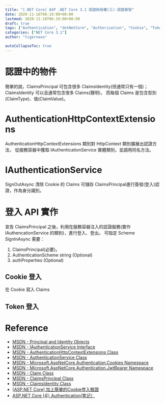 ```yaml
---
title: "[.NET Core] ASP .NET Core 3.1 認證與授權(三)-認證簽發"
date: 2020-11-16T06:19:00+08:00
lastmod: 2020-11-16T06:19:00+08:00
draft: true
tags: ["Authentication", "dotNetCore", "Authorization", "Cookie", "Token"]
categories: ["NET Core 3.1"]
author: "tigernaxo"

autoCollapseToc: true
---
```

# 認證中的物件
簡單的說，ClaimsPrincipal 可包含很多 ClaimsIdentity(但通常只有一個)；
ClaimsIdentity 可以且通常包含很多 Claims(聲明)，
而每個 Claims 是包含型別(ClaimType)、值(ClaimValue)。

# AuthenticationHttpContextExtensions
AuthenticationHttpContextExtensions 類別對 HttpContext 類別擴展出認證方法，
從服務容器中獲取 IAuthenticationService 實體類別，並調用同名方法。
# IAuthenticationService
SignOutAsync 清除 Cookie 的 Claims
可儲存 ClaimsPrincipal進行簽發(登入)認證，作為身分識別。

# 登入 API 實作
宣告 ClaimsPrincipal 之後，利用在服務容器注入的認證服務(實作 IAuthencationService 的類別)，進行登入、登出。
可指定 Scheme
SignInAsync 需要：
1. ClaimsPrincipal(必要)。
2. AuthenticationScheme string (Optional)
3. authProperties (Optional)
## Cookie 登入
在 Cookie 寫入 Claims
## Token 登入




# Reference
- [MSDN - Principal and Identity Objects](https://docs.microsoft.com/en-us/dotnet/standard/security/principal-and-identity-objects)
- [MSDN - IAuthenticationService Interface](https://docs.microsoft.com/zh-tw/dotnet/api/microsoft.aspnetcore.authentication.iauthenticationservice?view=aspnetcore-3.1)
- [MSDN - AuthenticationHttpContextExtensions Class](https://docs.microsoft.com/en-us/dotnet/api/microsoft.aspnetcore.authentication.authenticationhttpcontextextensions?view=aspnetcore-3.1)
- [MSDN - AuthenticationService Class](https://docs.microsoft.com/en-us/dotnet/api/microsoft.aspnetcore.authentication.authenticationservice?view=aspnetcore-3.1)
- [MSDN - Microsoft.AspNetCore.Authentication.Cookies Namespace](https://docs.microsoft.com/en-us/dotnet/api/microsoft.aspnetcore.authentication.cookies?view=aspnetcore-5.0)
- [MSDN - Microsoft.AspNetCore.Authentication.JwtBearer Namespace](https://docs.microsoft.com/en-us/dotnet/api/microsoft.aspnetcore.authentication.jwtbearer?view=aspnetcore-5.0)
- [MSDN - Claim Class](https://docs.microsoft.com/en-us/dotnet/api/system.security.claims.claim?view=netcore-3.1)
- [MSDN - ClaimsPrincipal Class](https://docs.microsoft.com/en-us/dotnet/api/system.security.claims.claimsprincipal?view=netcore-3.1)
- [MSDN - ClaimsIdentity Class](https://docs.microsoft.com/en-us/dotnet/api/system.security.claims.claimsidentity?view=netcore-3.1)
- [[ASP.NET Core] 加上簡單的Cookie登入驗證](https://dotblogs.com.tw/Null/2020/04/09/162252)
- [ASP.NET Core [4]: Authentication(笔记）](https://www.shuzhiduo.com/A/xl56l1e1zr/)
